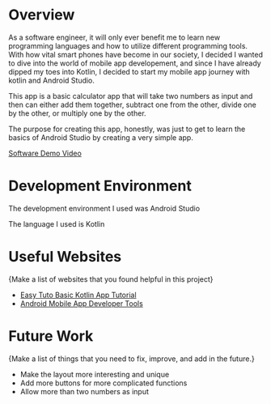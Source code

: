 # Overview

As a software engineer, it will only ever benefit me to learn new programming languages and how to utilize different programming tools. With how vital smart phones have become in our society, I decided I wanted to dive into the world of mobile app developement, and since I have already dipped my toes into Kotlin, I decided to start my mobile app journey with kotlin and Android Studio.

This app is a basic calculator app that will take two numbers as input and then can either add them together, subtract one from the other, divide one by the other, or multiply one by the other.

The purpose for creating this app, honestly, was just to get to learn the basics of Android Studio by creating a very simple app.

[Software Demo Video](https://youtube.com/shorts/3hQ76YWTPX4?feature=share)

# Development Environment

The development environment I used was Android Studio

The language I used is Kotlin

# Useful Websites

{Make a list of websites that you found helpful in this project}
* [Easy Tuto Basic Kotlin App Tutorial](https://www.youtube.com/watch?v=XLt_moCoauw)
* [Android Mobile App Developer Tools](https://developer.android.com/)

# Future Work

{Make a list of things that you need to fix, improve, and add in the future.}
* Make the layout more interesting and unique
* Add more buttons for more complicated functions
* Allow more than two numbers as input
